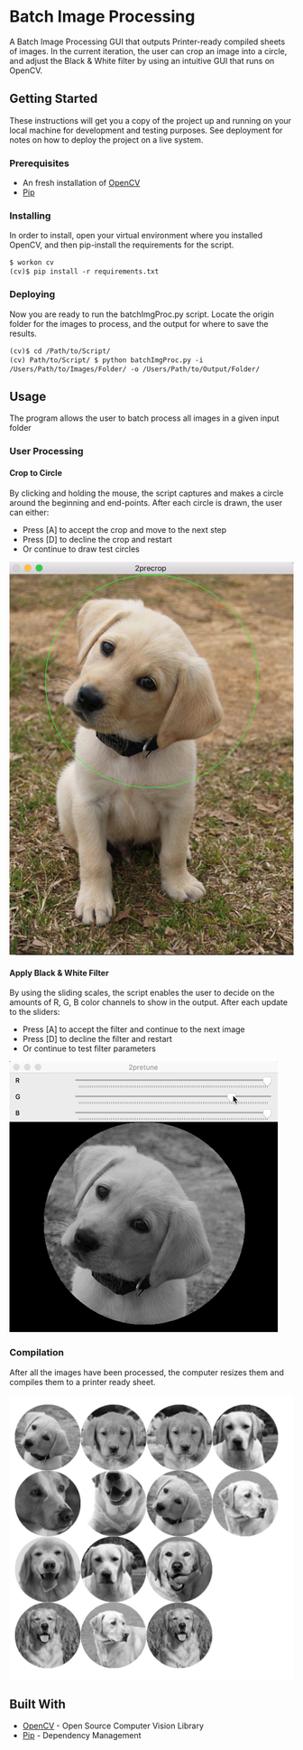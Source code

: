 # Batch Image Processing

A Batch Image Processing GUI that outputs Printer-ready compiled sheets of images. In the current iteration, the user can crop an image into a circle, and adjust the Black & White filter by using an intuitive GUI that runs on OpenCV.

## Getting Started

These instructions will get you a copy of the project up and running on your local machine for development and testing purposes. See deployment for notes on how to deploy the project on a live system.

### Prerequisites
* An fresh installation of [OpenCV](https://opencv.org/)
* [Pip](https://pip.pypa.io/en/stable/)

### Installing

In order to install, open your virtual environment where you installed OpenCV, and then pip-install the requirements for the script.

```
$ workon cv
(cv)$ pip install -r requirements.txt

```

### Deploying

Now you are ready to run the batchImgProc.py script. Locate the origin folder for the images to process, and the output for where to save the results.

```
(cv)$ cd /Path/to/Script/
(cv) Path/to/Script/ $ python batchImgProc.py -i /Users/Path/to/Images/Folder/ -o /Users/Path/to/Output/Folder/
```

## Usage
The program allows the user to batch process all images in a given input folder
### User Processing
#### Crop to Circle
By clicking and holding the mouse, the script captures and makes a circle around the beginning and end-points.
After each circle is drawn, the user can either:
* Press [A] to accept the crop and move to the next step
* Press [D] to decline the crop and restart
* Or continue to draw test circles


![Alt text](assets/cropcircle.png)

#### Apply Black & White Filter
By using the sliding scales, the script enables the user to decide on the amounts of R, G, B color channels to show in the output.
After each update to the sliders:
* Press [A] to accept the filter and continue to the next image
* Press [D] to decline the filter and restart
* Or continue to test filter parameters

![Alt text](assets/bwfilter.gif)

### Compilation
After all the images have been processed, the computer resizes them and compiles them to a printer ready sheet.

![Alt text](assets/printsheet.png)

## Built With

* [OpenCV](https://opencv.org/) - Open Source Computer Vision Library
* [Pip](https://pip.pypa.io/en/stable/) - Dependency Management

